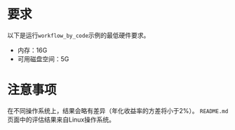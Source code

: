 # 要求

以下是运行`workflow_by_code`示例的最低硬件要求。
- 内存：16G
- 可用磁盘空间：5G


# 注意事项
在不同操作系统上，结果会略有差异（年化收益率的方差将小于2%）。
`README.md`页面中的评估结果来自Linux操作系统。
